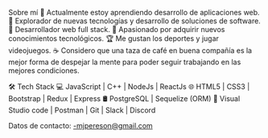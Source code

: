 Sobre mí
🔭 Actualmente estoy aprendiendo desarrollo de aplicaciones web.
🤔 Explorador de nuevas tecnologías y desarrollo de soluciones de software.
💼 Desarrollador web full stack.
🔎 Apasionado por adquirir nuevos conocimientos tecnológicos.
🏆 Me gustan los deportes y jugar videojuegos.
☕ Considero que una taza de café en buena compañía es la mejor forma de despejar la mente para poder seguir trabajando en las mejores condiciones.

🛠 Tech Stack
💻   JavaScript | C++ | NodeJs | ReactJs
🌐   HTML5 | CSS3 | Bootstrap | Redux | Express
🛢   PostgreSQL | Sequelize (ORM)
🔧   Visual Studio code | Postman | Git | Slack | Discord

Datos de contacto:
-mjpereson@gmail.com

